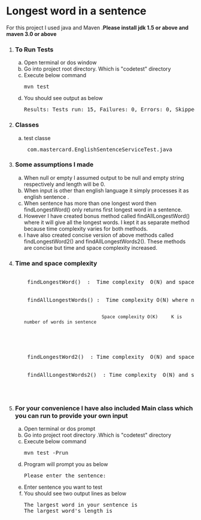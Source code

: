 <h1> Longest word in a sentence </h1>

For this project I used java and Maven .<b>Please install jdk 1.5 or above and maven 3.0 or above </b>

<ol type="1">
<li><h3>To Run Tests</h3>
<ol type="a">
  <li>Open terminal or dos  window</li>
  <li> Go into project root directory. Which is "codetest" directory</li>
  <li> Execute below command <pre>mvn test</pre></li>
  <li> You should see output as below <br></li>
  <pre>Results: Tests run: 15, Failures: 0, Errors: 0, Skipped: 0</pre>
  </ol></li>
  
  <li>
 
  <h3>Classes</h3>
  <ol type="a">

  <li> test classe <pre> com.mastercard.EnglishSentenceServiceTest.java </pre> </li>
</ol>
</li>

  <li>
 
  <h3>Some assumptions I made</h3>
  <ol type="a">
<li>When null or empty I assumed output to be null and empty string respectively and length will be 0.</li>
    <li>When input is other than english language it simply processes it as english sentence .</li>
    <li>When sentence has more than one longest word then findLongestWord() only returns first longest word in  a  sentence. </li>
   <li>However I have created bonus method called findAllLongestWord() where it will give all the longest words. I kept it as separate method because time complexity varies for both methods.</li>
<li>I have also created concise version of above methods called findLongestWord2() and findAllLongestWords2(). These methods are concise but time and space complexity increased.</li>
   </ol>
</li>

<li>
  <h3>Time and space complexity</h3>
  <ol type="a">
    <pre>
    <li> findLongestWord()  :  Time complexity  O(N) and space complexity O(1)</li>
    <li> findAllLongestWords() :  Time complexity O(N) where n is total length of sentence and
                                                  
                                 Space complexity O(K)     K is number of words in sentence
   </li>
   <li> findLongestWord2()  : Time complexity  O(N) and space complexity O(N) </li>
  <li> findAllLongestWords2()  : Time complexity  O(N) and space complexity O(N) </li>

   </pre>
  </ol>
</li>
  
  
 <li>         
<h3>For your convenience I have also included Main class which you can run to provide your own input </h3>
 <ol type="a">
   <li> Open terminal or dos prompt </li>
  <li> Go into project root directory .Which is "codetest" directory</li>
  <li> Execute below command  <pre>mvn test -Prun</pre></li>
  <li> Program will prompt you as below  <pre>Please enter the sentence:</pre></li>
  <li> Enter sentence you want to test </li>
  <li> You should see two output lines as below
  <pre>The largest word in your sentence is<br>The largest word's length is </pre>
  
  </li>
 </li>
 </ol>

</ol>


